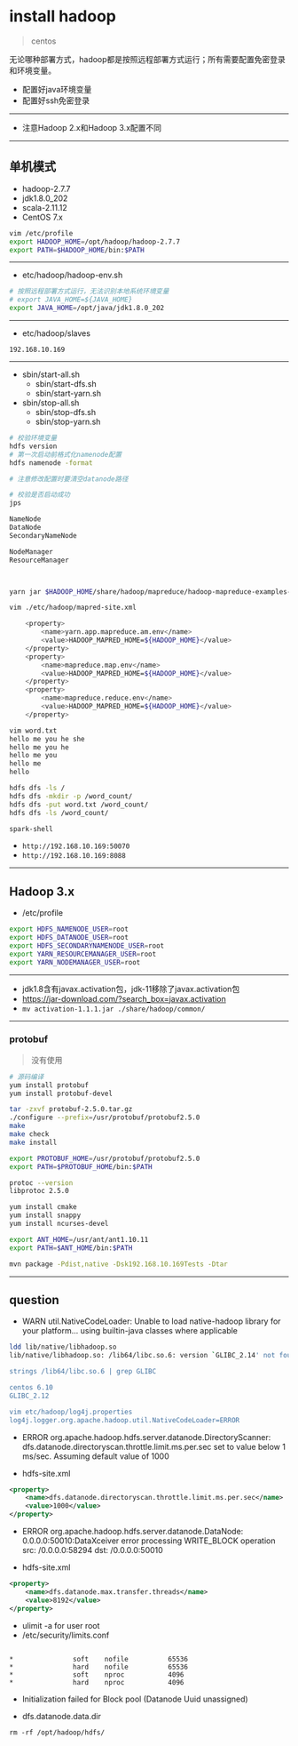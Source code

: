 # install hadoop
> centos

无论哪种部署方式，hadoop都是按照远程部署方式运行；所有需要配置免密登录和环境变量。

- 配置好java环境变量
- 配置好ssh免密登录

---
- 注意Hadoop 2.x和Hadoop 3.x配置不同

---
## 单机模式

- hadoop-2.7.7
- jdk1.8.0_202
- scala-2.11.12
- CentOS 7.x

```sh
vim /etc/profile
export HADOOP_HOME=/opt/hadoop/hadoop-2.7.7
export PATH=$HADOOP_HOME/bin:$PATH
```
---

- etc/hadoop/hadoop-env.sh
```sh
# 按照远程部署方式运行，无法识别本地系统环境变量
# export JAVA_HOME=${JAVA_HOME}
export JAVA_HOME=/opt/java/jdk1.8.0_202
```

---

- etc/hadoop/slaves
```
192.168.10.169
```

---

- sbin/start-all.sh
    - sbin/start-dfs.sh
    - sbin/start-yarn.sh
- sbin/stop-all.sh
    - sbin/stop-dfs.sh
    - sbin/stop-yarn.sh
```sh
# 校验环境变量
hdfs version
# 第一次启动前格式化namenode配置
hdfs namenode -format

# 注意修改配置时要清空datanode路径

# 校验是否启动成功
jps

NameNode
DataNode
SecondaryNameNode

NodeManager
ResourceManager



yarn jar $HADOOP_HOME/share/hadoop/mapreduce/hadoop-mapreduce-examples-2.7.7.jar pi 4 100

vim ./etc/hadoop/mapred-site.xml

    <property>
        <name>yarn.app.mapreduce.am.env</name>
        <value>HADOOP_MAPRED_HOME=${HADOOP_HOME}</value>
    </property>
    <property>
        <name>mapreduce.map.env</name>
        <value>HADOOP_MAPRED_HOME=${HADOOP_HOME}</value>
    </property>
    <property>
        <name>mapreduce.reduce.env</name>
        <value>HADOOP_MAPRED_HOME=${HADOOP_HOME}</value>
    </property>

vim word.txt
hello me you he she
hello me you he
hello me you
hello me
hello

hdfs dfs -ls /
hdfs dfs -mkdir -p /word_count/
hdfs dfs -put word.txt /word_count/
hdfs dfs -ls /word_count/

spark-shell


```


- `http://192.168.10.169:50070`
- `http://192.168.10.169:8088`


---
## Hadoop 3.x
- /etc/profile
```sh
export HDFS_NAMENODE_USER=root
export HDFS_DATANODE_USER=root
export HDFS_SECONDARYNAMENODE_USER=root
export YARN_RESOURCEMANAGER_USER=root
export YARN_NODEMANAGER_USER=root

```
---
- jdk1.8含有javax.activation包，jdk-11移除了javax.activation包
- https://jar-download.com/?search_box=javax.activation
- `mv activation-1.1.1.jar ./share/hadoop/common/`

---
### protobuf
> 没有使用

```sh
# 源码编译
yum install protobuf
yum install protobuf-devel

tar -zxvf protobuf-2.5.0.tar.gz
./configure --prefix=/usr/protobuf/protobuf2.5.0
make
make check
make install

export PROTOBUF_HOME=/usr/protobuf/protobuf2.5.0
export PATH=$PROTOBUF_HOME/bin:$PATH

protoc --version
libprotoc 2.5.0

yum install cmake
yum install snappy
yum install ncurses-devel

export ANT_HOME=/usr/ant/ant1.10.11
export PATH=$ANT_HOME/bin:$PATH

mvn package -Pdist,native -Dsk192.168.10.169Tests -Dtar

```

---
## question
- WARN util.NativeCodeLoader: Unable to load native-hadoop library for your platform... using builtin-java classes where applicable
```sh
ldd lib/native/libhadoop.so
lib/native/libhadoop.so: /lib64/libc.so.6: version `GLIBC_2.14' not found (required by lib/native/libhadoop.so)

strings /lib64/libc.so.6 | grep GLIBC

centos 6.10
GLIBC_2.12

vim etc/hadoop/log4j.properties
log4j.logger.org.apache.hadoop.util.NativeCodeLoader=ERROR


```

- ERROR org.apache.hadoop.hdfs.server.datanode.DirectoryScanner: dfs.datanode.directoryscan.throttle.limit.ms.per.sec set to value below 1 ms/sec. Assuming default value of 1000

- hdfs-site.xml
```xml
<property>
    <name>dfs.datanode.directoryscan.throttle.limit.ms.per.sec</name>
    <value>1000</value>
</property>

```

- ERROR org.apache.hadoop.hdfs.server.datanode.DataNode: 0.0.0.0:50010:DataXceiver error processing WRITE_BLOCK operation  src: /0.0.0.0:58294 dst: /0.0.0.0:50010

- hdfs-site.xml
```xml
<property>
    <name>dfs.datanode.max.transfer.threads</name>
    <value>8192</value>
</property>
```

- ulimit -a for user root
- /etc/security/limits.conf
```

*               soft    nofile          65536
*               hard    nofile          65536
*               soft    nproc           4096
*               hard    nproc           4096

```

- Initialization failed for Block pool <registering> (Datanode Uuid unassigned)

- dfs.datanode.data.dir
```
rm -rf /opt/hadoop/hdfs/

```
